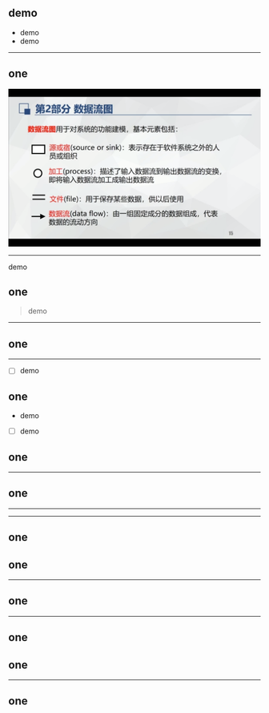 ## demo

- demo
- demo

---

## one

![demo](images/demo.png)

---

demo
## one
> demo
---
## one

---
- [ ] demo
## one
- demo
- [ ] demo
## one
---
## one

---


---
## one
## one
---
## one
---
## one
## one
---
## one
